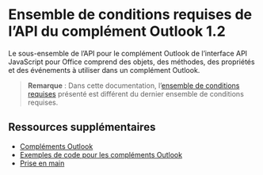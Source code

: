  

# <a name="outlook-add-in-api-requirement-set-1.2"></a>Ensemble de conditions requises de l’API du complément Outlook 1.2

Le sous-ensemble de l’API pour le complément Outlook de l’interface API JavaScript pour Office comprend des objets, des méthodes, des propriétés et des événements à utiliser dans un complément Outlook.

> **Remarque** : Dans cette documentation, l’[ensemble de conditions requises](tutorial-api-requirement-sets.md) présenté est différent du dernier ensemble de conditions requises. 

## <a name="additional-resources"></a>Ressources supplémentaires

- [Compléments Outlook](../../docs/outlook/outlook-add-ins.md)
- [Exemples de code pour les compléments Outlook](https://dev.outlook.com/MailAppsGettingStarted/Samples)
- [Prise en main](https://dev.outlook.com/MailAppsGettingStarted/GetStarted)
